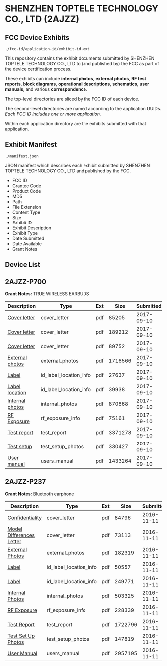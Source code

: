 # SHENZHEN TOPTELE TECHNOLOGY CO., LTD (2AJZZ)
## FCC Device Exhibits

```
./fcc-id/application-id/exhibit-id.ext
```

This repository contains the exhibit documents submitted by SHENZHEN TOPTELE TECHNOLOGY CO., LTD to (and published by) the FCC as part of the device certification process.

These exhibits can include **internal photos**, **external photos**, **RF test reports**, **block diagrams**, **operational descriptions**, **schematics**, **user manuals**, and various **correspondence**.

The top-level directories are sliced by the FCC ID of each device.

The second-level directories are named according to the application UUIDs. *Each FCC ID includes one or more application.*

Within each application directory are the exhibits submitted with that application. 

## Exhibit Manifest

```
./manifest.json
```

JSON manifest which describes each exhibit submitted by SHENZHEN TOPTELE TECHNOLOGY CO., LTD and published by the FCC.

- FCC ID
- Grantee Code
- Product Code
- MD5
- Path
- File Extension
- Content Type
- Size
- Exhibit ID
- Exhibit Description
- Exhibit Type
- Date Submitted
- Date Available
- Grant Notes

## Device List
## 2AJZZ-P700
**Grant Notes:** TRUE WIRELESS EARBUDS

| Description | Type | Ext | Size | Submitted | Available |
| ----------- | ---- | --- | ---- | --------- | --------- |
| [Cover letter](2AJZZ-P700/02f202d547d5db7a8a697c5f6433357f/3553692.pdf) | cover_letter | pdf | 85205 | 2017-09-10 | 2017-09-10 |
| [Cover letter](2AJZZ-P700/02f202d547d5db7a8a697c5f6433357f/3553694.pdf) | cover_letter | pdf | 189212 | 2017-09-10 | 2017-09-10 |
| [Cover letter](2AJZZ-P700/02f202d547d5db7a8a697c5f6433357f/3553697.pdf) | cover_letter | pdf | 89752 | 2017-09-10 | 2017-09-10 |
| [External photos](2AJZZ-P700/02f202d547d5db7a8a697c5f6433357f/3553701.pdf) | external_photos | pdf | 1716566 | 2017-09-10 | 2017-09-10 |
| [Label](2AJZZ-P700/02f202d547d5db7a8a697c5f6433357f/3553715.pdf) | id_label_location_info | pdf | 27637 | 2017-09-10 | 2017-09-10 |
| [Label location](2AJZZ-P700/02f202d547d5db7a8a697c5f6433357f/3553721.pdf) | id_label_location_info | pdf | 39938 | 2017-09-10 | 2017-09-10 |
| [Internal photos](2AJZZ-P700/02f202d547d5db7a8a697c5f6433357f/3553723.pdf) | internal_photos | pdf | 870868 | 2017-09-10 | 2017-09-10 |
| [RF Exposure](2AJZZ-P700/02f202d547d5db7a8a697c5f6433357f/3553734.pdf) | rf_exposure_info | pdf | 75161 | 2017-09-10 | 2017-09-10 |
| [Test report](2AJZZ-P700/02f202d547d5db7a8a697c5f6433357f/3553787.pdf) | test_report | pdf | 3371278 | 2017-09-10 | 2017-09-10 |
| [Test setup](2AJZZ-P700/02f202d547d5db7a8a697c5f6433357f/3553788.pdf) | test_setup_photos | pdf | 330427 | 2017-09-10 | 2017-09-10 |
| [User manual](2AJZZ-P700/02f202d547d5db7a8a697c5f6433357f/3553789.pdf) | users_manual | pdf | 1433264 | 2017-09-10 | 2017-09-10 |
## 2AJZZ-P237
**Grant Notes:** Bluetooth earphone

| Description | Type | Ext | Size | Submitted | Available |
| ----------- | ---- | --- | ---- | --------- | --------- |
| [Confidentiality](2AJZZ-P237/5265b399e0941d4ebbfd1e3817d6e0a1/3193786.pdf) | cover_letter | pdf | 84796 | 2016-11-11 | 2016-11-13 |
| [Model Differences Letter](2AJZZ-P237/5265b399e0941d4ebbfd1e3817d6e0a1/3193787.pdf) | cover_letter | pdf | 73113 | 2016-11-11 | 2016-11-13 |
| [External Photos](2AJZZ-P237/5265b399e0941d4ebbfd1e3817d6e0a1/3193788.pdf) | external_photos | pdf | 182319 | 2016-11-11 | 2016-11-13 |
| [Label](2AJZZ-P237/5265b399e0941d4ebbfd1e3817d6e0a1/3193790.pdf) | id_label_location_info | pdf | 50557 | 2016-11-11 | 2016-11-13 |
| [Label](2AJZZ-P237/5265b399e0941d4ebbfd1e3817d6e0a1/3193791.pdf) | id_label_location_info | pdf | 249771 | 2016-11-11 | 2016-11-13 |
| [Internal Photos](2AJZZ-P237/5265b399e0941d4ebbfd1e3817d6e0a1/3193789.pdf) | internal_photos | pdf | 503325 | 2016-11-11 | 2016-11-13 |
| [RF Exposure](2AJZZ-P237/5265b399e0941d4ebbfd1e3817d6e0a1/3193796.pdf) | rf_exposure_info | pdf | 228339 | 2016-11-11 | 2016-11-13 |
| [Test Report](2AJZZ-P237/5265b399e0941d4ebbfd1e3817d6e0a1/3193795.pdf) | test_report | pdf | 1722796 | 2016-11-11 | 2016-11-13 |
| [Test Set Up Photos](2AJZZ-P237/5265b399e0941d4ebbfd1e3817d6e0a1/3193794.pdf) | test_setup_photos | pdf | 147819 | 2016-11-11 | 2016-11-13 |
| [User Manual](2AJZZ-P237/5265b399e0941d4ebbfd1e3817d6e0a1/3193797.pdf) | users_manual | pdf | 2957195 | 2016-11-11 | 2016-11-13 |
